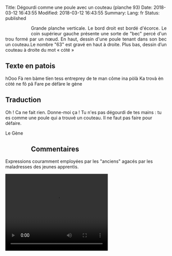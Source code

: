 Title: Dégourdi comme une poule avec un couteau (planche 93)
Date: 2018-03-12 16:43:55
Modified: 2018-03-12 16:43:55
Summary: 
Lang: fr
Status: published


<figure class="image-block" style="float: left;">
  <img alt="" src="{static}/images/planche_93.png">
  <figcaption style="max-width: 201px"></figcaption>
</figure>
<p style="text-align:justify;">Grande planche verticale. Le bord droit est bordé d'écorce. Le coin supérieur gauche présente une sorte de "bec" percé d'un trou formé par un nœud. En haut, dessin d'une poule tenant dans son bec un couteau.Le nombre "63" est gravé en haut à droite. Plus bas, dessin d’un couteau à droite du mot « cóté »</p>

## Texte en patois
hOoo Fà ren bàme tïen tess entreprey de te man côme ina pòlà Ka trovà èn còté ne fô pâ  Fare pe défàre le gène
<figure class="image-block" style="float: right;">
  <img alt="" src="{static}/images/planche_93_poule.png">
  <figcaption style="max-width: 365px"></figcaption>
</figure>


## Traduction
Oh ! Ca ne fait rien. Donne-moi ça ! Tu n'es pas dégourdi de tes mains : tu es comme une poule qui a trouvé un couteau.
Il ne faut pas faire pour défaire.

Le Gène
<figure class="image-block" style="float: left;">
  <img alt="" src="{static}/images/planche_93_couteau.png">
  <figcaption style="max-width: 148px"></figcaption>
</figure>


## Commentaires
Expressions couramment employées par les "anciens" agacés par les maladresses des jeunes apprentis.







<video width="320" height="240" controls>
  <source src="https://d1njpgd0ygatdn.cloudfront.net/video_93.mp4" type="video/mp4">
</video>
